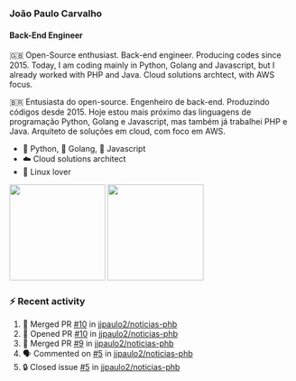 ### João Paulo Carvalho
#### Back-End Engineer

🇬🇧 Open-Source enthusiast. Back-end engineer. Producing codes since 2015. Today, I am coding mainly in Python, Golang and Javascript, but I already worked with PHP and Java. Cloud solutions archtect, with AWS focus.

🇧🇷 Entusiasta do open-source. Engenheiro de back-end. Produzindo códigos desde 2015. Hoje estou mais próximo das linguagens de programação Python, Golang e Javascript, mas também já trabalhei PHP e Java. Arquiteto de soluções em cloud, com foco em AWS.
 
- 🐍 Python, 🐹 Golang, 🍺 Javascript
- ☁️ Cloud solutions architect
- 🐧 Linux lover

<span>
   <img height="170vw" src="https://github-readme-stats.vercel.app/api?username=jjpaulo2&count_private=true&show_icons=true&theme=dark&&include_all_commits=true"/>
   <img height="170vw" src="https://github-readme-stats-eight-theta.vercel.app/api/top-langs/?username=jjpaulo2&hide=html,css,javascript&layout=compact&langs_count=8&theme=dark"/>
</span>


### ⚡ Recent activity

<!--START_SECTION:activity-->
1. 🎉 Merged PR [#10](https://github.com/jjpaulo2/noticias-phb/pull/10) in [jjpaulo2/noticias-phb](https://github.com/jjpaulo2/noticias-phb)
2. 💪 Opened PR [#10](https://github.com/jjpaulo2/noticias-phb/pull/10) in [jjpaulo2/noticias-phb](https://github.com/jjpaulo2/noticias-phb)
3. 🎉 Merged PR [#9](https://github.com/jjpaulo2/noticias-phb/pull/9) in [jjpaulo2/noticias-phb](https://github.com/jjpaulo2/noticias-phb)
4. 🗣 Commented on [#5](https://github.com/jjpaulo2/noticias-phb/issues/5#issuecomment-2294396749) in [jjpaulo2/noticias-phb](https://github.com/jjpaulo2/noticias-phb)
5. 🔒 Closed issue [#5](https://github.com/jjpaulo2/noticias-phb/issues/5) in [jjpaulo2/noticias-phb](https://github.com/jjpaulo2/noticias-phb)
<!--END_SECTION:activity-->
